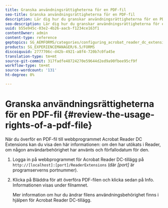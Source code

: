 ```yaml
---
title: Granska användningsrättigheterna för en PDF-fil
seo-title: Granska användningsrättigheterna för en PDF-fil
description: Lär dig hur du granskar användningsrättigheterna för en PDF-fil.
seo-description: Lär dig hur du granskar användningsrättigheterna för en PDF-fil.
uuid: b55e945c-03e2-4b26-aacb-f1234ce163f1
contentOwner: admin
content-type: reference
geptopics: SG_AEMFORMS/categories/configuring_acrobat_reader_dc_extensions
products: SG_EXPERIENCEMANAGER/6.5/FORMS
discoiquuid: 2777706c-d42b-4921-a8f4-720b7c0fa45e
translation-type: tm+mt
source-git-commit: 317fadfe48724270e59644d2ed9a90fbee95cf9f
workflow-type: tm+mt
source-wordcount: '131'
ht-degree: 0%

---
```



# Granska användningsrättigheterna för en PDF-fil {#review-the-usage-rights-of-a-pdf-file}

När du överför en PDF-fil till webbprogrammet Acrobat Reader DC Extensions kan du visa den här informationen: om den har utökats i Reader, om någon användarbehörighet har använts och förfallodatum för den.

1. Logga in på webbprogrammet för Acrobat Reader DC-tillägg på `http://[localhost]:[port]/ReaderExtensions` (där *[port]* är programserverns portnummer).
1. Klicka på Bläddra för att överföra PDF-filen och klicka sedan på Info. Informationen visas under filnamnet.

   Mer information om hur du ändrar filens användningsbehörighet finns i hjälpen för Acrobat Reader DC-tillägg.

